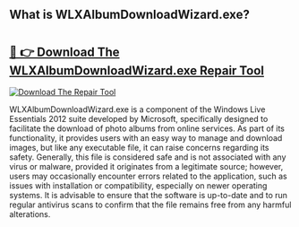 ## What is WLXAlbumDownloadWizard.exe? 

# <h2><a href="https://exedetect.com/download.php?WLXAlbumDownloadWizard.exe">🔗 👉 Download The WLXAlbumDownloadWizard.exe Repair Tool</a></h2>

[![Download The Repair Tool](https://exedetect.com/download-button.jpg)](https://exedetect.com/download.php?WLXAlbumDownloadWizard.exe)

WLXAlbumDownloadWizard.exe is a component of the Windows Live Essentials 2012 suite developed by Microsoft, specifically designed to facilitate the download of photo albums from online services. As part of its functionality, it provides users with an easy way to manage and download images, but like any executable file, it can raise concerns regarding its safety. Generally, this file is considered safe and is not associated with any virus or malware, provided it originates from a legitimate source; however, users may occasionally encounter errors related to the application, such as issues with installation or compatibility, especially on newer operating systems. It is advisable to ensure that the software is up-to-date and to run regular antivirus scans to confirm that the file remains free from any harmful alterations.